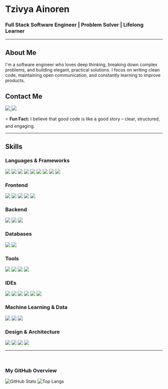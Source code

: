# Tzivya Ainoren
### Full Stack Software Engineer | Problem Solver | Lifelong Learner

---

## About Me
I'm a software engineer who loves deep thinking, breaking down complex problems, and building elegant, practical solutions.
I focus on writing clean code, maintaining open communication, and constantly learning to improve products.

## Contact Me
<p align="left">
  <a href="https://github.com/tzivi618">
    <img src="https://skillicons.dev/icons?i=github" />
  </a>
  <a href="mailto:tzivi618@gmail.com">
    <img src="https://skillicons.dev/icons?i=gmail" />
  </a>
</p>

⭐ **Fun Fact:** I believe that good code is like a good story – clear, structured, and engaging.


---


## Skills

### Languages & Frameworks
<p align="left">
  <img src="https://skillicons.dev/icons?i=cs" />
  <img src="https://skillicons.dev/icons?i=java" />
  <img src="https://skillicons.dev/icons?i=python" />
  <img src="https://skillicons.dev/icons?i=js" />
  <img src="https://skillicons.dev/icons?i=ts" />
  <img src="https://skillicons.dev/icons?i=html" />
  <img src="https://skillicons.dev/icons?i=css" />
  <img src="https://skillicons.dev/icons?i=c" />
  <img src="https://skillicons.dev/icons?i=cpp" />
</p>

### Frontend
<p align="left">
  <img src="https://skillicons.dev/icons?i=react" />
  <img src="https://skillicons.dev/icons?i=angular" />
  <img src="https://skillicons.dev/icons?i=materialui" />
  <img src="https://skillicons.dev/icons?i=redux" />
  <img src="https://skillicons.dev/icons?i=tailwind" />
</p>

### Backend
<p align="left">
  <img src="https://skillicons.dev/icons?i=dotnet" />
  <img src="https://skillicons.dev/icons?i=spring" />
  <img src="https://skillicons.dev/icons?i=express" />
</p>

### Databases

<p align="left">
  <img src="https://skillicons.dev/icons?i=mongodb" />
  <img src="https://skillicons.dev/icons?i=sqlite" />
</p>

### Tools
<p align="left">
  <img src="https://skillicons.dev/icons?i=git" />
  <img src="https://skillicons.dev/icons?i=github" />
  <img src="https://skillicons.dev/icons?i=postman" />
  <img src="https://skillicons.dev/icons?i=swagger" />
</p>

### IDEs
<p align="left">
  <img src="https://skillicons.dev/icons?i=visualstudio" />
  <img src="https://skillicons.dev/icons?i=vscode" />
  <img src="https://skillicons.dev/icons?i=eclipse" />
  <img src="https://skillicons.dev/icons?i=idea" />
  <img src="https://skillicons.dev/icons?i=pycharm" />
  <img src="https://skillicons.dev/icons?i=ssms" />
</p>

### Machine Learning & Data
<p align="left">
  <img src="https://img.shields.io/badge/Numpy-013243?style=flat&logo=numpy&logoColor=white" />
  <img src="https://img.shields.io/badge/Pandas-150458?style=flat&logo=pandas&logoColor=white" />
  <img src="https://img.shields.io/badge/Matplotlib-11557C?style=flat&logo=matplotlib&logoColor=white" />
</p>

### Design & Architecture
<p align="left">
  <img src="https://img.shields.io/badge/Design%20Patterns-000000?style=flat" />
  <img src="https://img.shields.io/badge/System%20Design-000000?style=flat" />
  <img src="https://img.shields.io/badge/UML-02569B?style=flat" />
  <img src="https://img.shields.io/badge/Microservices-FF9900?style=flat" />
</p>


---

<br>

### My GitHub Overview
![GitHub Stats](https://github-readme-stats.vercel.app/api?username=tzivi618&show_icons=true&theme=light)
![Top Langs](https://github-readme-stats.vercel.app/api/top-langs/?username=tzivi618&layout=compact&theme=light)
